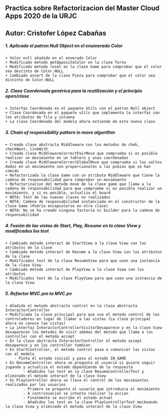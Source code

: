 ## Practica sobre Refactorizacion del Master Cloud Apps 2020 de la URJC
## Autor: Cristofer López Cabañas

##### 1. Aplicado el patron Null Object en el enumerado Color
    + Valor null añadido en el enuerado Color
    + Modificado metodo getOppositeColor en la clase Turno
    + Modificado metodo reset en la clase Game para comprobar que el color sea destinto de Color.NULL
    + Cambiado assert de la clase Pieza para comprobar que el color sea distinto de Color.NULL

##### 2. Clase Coordenada genérica para la reutilización y el principio open/close
    + Interfaz Coordenada en el paquete Utils con el patron Null object
    + Clase Coordenada en el paquete utils que implementa la interfaz con los atributos de fila y columna
    + La clase Coordenada del modelo ahora extiende de esta nueva clase

##### 3. Chain of responsibility pattern in move algorithm
    + Creada clase abstracta Middleware con los metodos de chek, checkNext, linkWith
    + Creada clase MiddlewareCorrectPairMove que comprueba si es posible realizar un movimiento en un tablero y unas coordenadas
    + Creada clase MiddlewareCorrectGlobalMove que comprueba si los saltos dados en un movimiento son proporcionales a las piezas que se han comido
    + Refactorizada la clase Game con un atributo Middleware que tiene la cadena de responsabilidad para comprobar un movimiento
    + Refactorizacion del metodo move de la clase game que llama a la cadena de responsabilidad para que compruebe si es posible realizar un movimiento, y si es posible, actualiza el board
    + NOTA: Test de las nuevas clases no realizados
    + NOTA: Cadena de responsabilidad instanciada en el constructor de la clase Game (Podría encapsularse en otra clase)
    + NOTA: No se ha creado ninguna factoria ni builder para la cadena de responsabilidad

##### 4. Fusión de las vistas de Start, Play, Resume en la clase View y modificados los test
    + Cambiado metodo interact de StartView a la clase View con los atributos de la clase
    + Cambiado metodo interact de Resume a la clase View con los atributos de la clase
    + Modificados test de la clase ResumeView para que usen una instancia de la clase View
    + Cambiado metodo interact de PlayView a la clase View con los atributos
    + Modificados test de la clase PlayView para que usen una instancia de la clase View

##### 5. Refactor MVC.pm to MVC.pv
    + Añadido el metodo abstracto control en la clase abstracta InteractorController
    + Modificada la clase principal para que use el metodo control de los controladores en lugar de llamar a las vistas (La clase principal ahora no conoce las vistas)
    + La interfaz InteractorControllerVisitorDesaparece y en la clase View desaparecen los metodos de visit ademas del metodo que llama a los controller con el metodo accept
    + En la clase abstracta InteractorController el metodo accept desaparece y en los controller tambien
    + En StartController, el metodo control pasa a comunicar las vistas con el modelo
        - Pinta el estado inicial y pasa al estado IN_GAME
    + En ResumeController ahora se pregunta al usuario si quiere seguir jugando y actualiza el estado dependiendo de la respuesta
            - Añadidos los test en la clase ResumeControllerTest y eliminado el metodo interact de la clase View
    + En PlayController ahora se lleva el control de los movimientos realizados por los usuarios
            - Primero se pregunta al usuario que introduzca el movimiento
            - A contrinuacion se intenta realizar la accion
            - Finalmente se escribe el estado actual
            - Añadidos los test en la clase PlayControllerTest mockeando la clase View y eliminado el metodo interact de la clase View
            